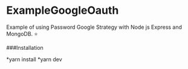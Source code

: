 # ExampleGoogleOauth
Example of using  Password Google Strategy with Node js Express and MongoDB. :star: 

###Installation

*yarn install
*yarn dev
